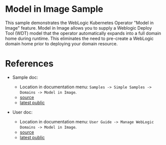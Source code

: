 # Model in Image Sample

This sample demonstrates the WebLogic Kubernetes Operator "Model in Image" feature. Model in Image allows you to supply a Weblogic Deploy Tool (WDT) model that the operator automatically expands into a full domain home during runtime. This eliminates the need to pre-create a WebLogic domain home prior to deploying your domain resource.

# References

- Sample doc: 
  - Location in documentation menu: `Samples -> Simple Samples -> Domains -> Model in Image`.
  - [source](../../../../../docs-source/content/samples/simple/domains/model-in-image/_index.md)
  - [latest public](https://oracle.github.io/weblogic-kubernetes-operator/samples/simple/domains/model-in-image)

- User doc: 
  - Location in documentation menu: `User Guide -> Manage WebLogic Domains -> Model in Image`.
  - [source](../../../../../docs-source/content/userguide/managing-domains/model-in-image/_index.md)
  - [latest public](https://oracle.github.io/weblogic-kubernetes-operator/userguide/managing-domains/model-in-image)

